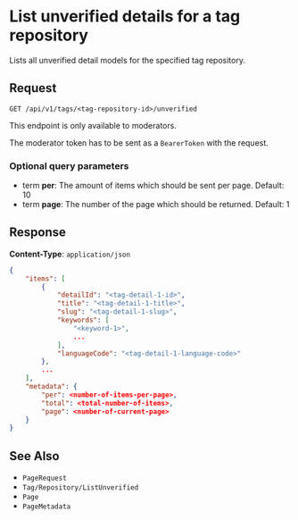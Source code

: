 # List unverified details for a tag repository

Lists all unverified detail models for the specified tag repository.

## Request

    GET /api/v1/tags/<tag-repository-id>/unverified

This endpoint is only available to moderators.

The moderator token has to be sent as a `BearerToken` with the request.

### Optional query parameters

- term **per**: The amount of items which should be sent per page. Default: 10
- term **page**: The number of the page which should be returned. Default: 1

## Response

**Content-Type**: `application/json`

```json
{
    "items": [
        {
            "detailId": "<tag-detail-1-id>",
            "title": "<tag-detail-1-title>",
            "slug": "<tag-detail-1-slug>",
            "keywords": [
                "<keyword-1>",
                ...
            ],
            "languageCode": "<tag-detail-1-language-code>"
        },
        ...
    ],
    "metadata": {
        "per": <number-of-items-per-page>,
        "total": <total-number-of-items>,
        "page": <number-of-current-page>
    }
}
```

## See Also

* ``PageRequest``
* ``Tag/Repository/ListUnverified``
* ``Page``
* ``PageMetadata``
